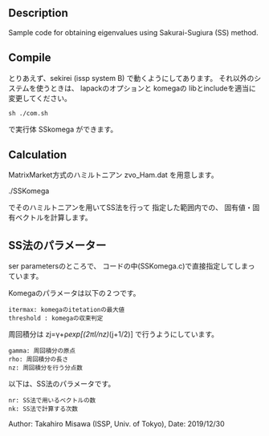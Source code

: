  ## Description


Sample code for obtaining eigenvalues using Sakurai-Sugiura (SS) method. 

## Compile 
とりあえず、sekirei (issp system B)
で動くようにしてあります。
それ以外のシステムを使うときは、
lapackのオプションと
komegaの
libとincludeを適当に変更してください。

```
sh ./com.sh
```
で実行体
SSkomega
ができます。

## Calculation
MatrixMarket方式のハミルトニアン
zvo_Ham.dat
を用意します。

./SSKomega

でそのハミルトニアンを用いてSS法を行って
指定した範囲内での、
固有値・固有ベクトルを計算します。

## SS法のパラメーター
ser parametersのところで、
コードの中(SSKomega.c)で直接指定してしまっています。

Komegaのパラメータは以下の２つです。
```
itermax: komegaのitetationの最大値
threshold : komegaの収束判定
```

周回積分は
zj=γ+ρ*exp[(2πI/nz)*(j+1/2)]
で行うようにしています。
```
gamma: 周回積分の原点
rho: 周回積分の長さ
nz: 周回積分を行う分点数
```

以下は、SS法のパラメータです。
```
nr: SS法で用いるベクトルの数
nk: SS法で計算する次数 
```

Author: Takahiro Misawa (ISSP, Univ. of Tokyo), Date: 2019/12/30
